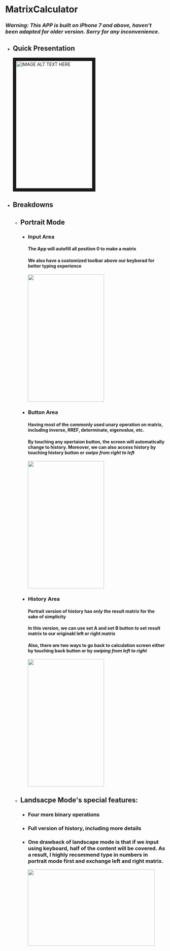 # MatrixCalculator

### *Warning: This APP is built on iPhone 7 and above, haven't been adapted for older version. Sorry for any inconvenience.*

* ## Quick Presentation
  
  <a href="https://www.youtube.com/watch?v=mE6tqVVTXzQ&t=21s
" target="_blank"><img src="https://github.com/shuster-cao/MatrixCalculator/blob/master/pics/IMG_E5469F8F9779-1.jpeg" 
alt="IMAGE ALT TEXT HERE" width="240" height="400" border="10" /></a>

* ## Breakdowns
  * ## Portrait Mode
    * ### Input Area
      #### The App will autofill all position 0 to make a matrix
      #### We also have a customized toolbar above our keyborad for better typing experience
        <img src="https://github.com/shuster-cao/MatrixCalculator/blob/master/pics/Input.gif" width="240" height="400" />
    
    * ### Button Area
      #### Having most of the commonly used unary operation on matrix, including inverse, RREF, determinate, eigenvalue, etc.
      #### By touching any opertaion button, the screen will automatically change to history. Moreover, we can also access history by touching history button or *swipe from right to left*
      <img src="https://github.com/shuster-cao/MatrixCalculator/blob/master/pics/button.gif" width="240" height="400" />
      
    * ### History Area
      #### Portrait version of history has only the result matrix for the sake of simplicity
      #### In this version, we can use set A and set B button to set result matrix to our originakl left or right matrix
      #### Also, there are two ways to go back to calculation screen either by touching back button or by *swiping from left to right*
       <img src="https://github.com/shuster-cao/MatrixCalculator/blob/master/pics/history.gif" width="240" height="400" />
  * ## Landsacpe Mode's special features:
      * ### Four more binary operations
      * ### Full version of history, including more details
      * ### One drawback of landscape mode is that if we input using keyboard, half of the content will be covered. As a result, I highly recommend type in numbers in portrait mode first and exchange left and right matrix.
        <img src="https://github.com/shuster-cao/MatrixCalculator/blob/master/pics/landscape.gif" width="400" height="240" />
